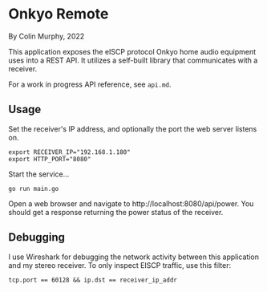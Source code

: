 # Onkyo Remote

By Colin Murphy, 2022

This application exposes the eISCP protocol Onkyo home audio equipment uses into
a REST API. It utilizes a self-built library that communicates with a receiver.

For a work in progress API reference, see `api.md`.

## Usage

Set the receiver's IP address, and optionally the port the web server listens
on.

    export RECEIVER_IP="192.168.1.180"
    export HTTP_PORT="8080"

Start the service...

    go run main.go


Open a web browser and navigate to http://localhost:8080/api/power. You should
get a response returning the power status of the receiver.


## Debugging

I use Wireshark for debugging the network activity between this application
and my stereo receiver. To only inspect EISCP traffic, use this filter:

    tcp.port == 60128 && ip.dst == receiver_ip_addr
